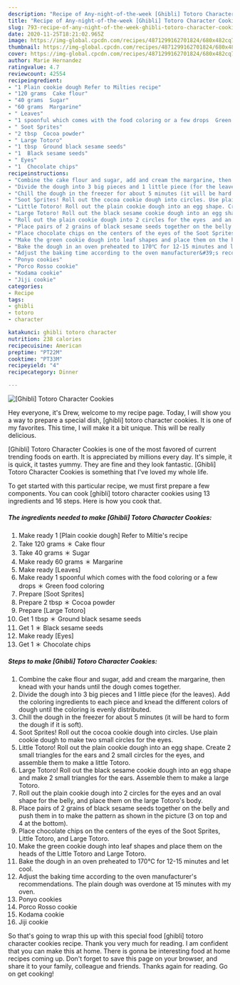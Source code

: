 ```yaml
---
description: "Recipe of Any-night-of-the-week [Ghibli] Totoro Character Cookies"
title: "Recipe of Any-night-of-the-week [Ghibli] Totoro Character Cookies"
slug: 793-recipe-of-any-night-of-the-week-ghibli-totoro-character-cookies
date: 2020-11-25T18:21:02.965Z
image: https://img-global.cpcdn.com/recipes/4871299162701824/680x482cq70/ghibli-totoro-character-cookies-recipe-main-photo.jpg
thumbnail: https://img-global.cpcdn.com/recipes/4871299162701824/680x482cq70/ghibli-totoro-character-cookies-recipe-main-photo.jpg
cover: https://img-global.cpcdn.com/recipes/4871299162701824/680x482cq70/ghibli-totoro-character-cookies-recipe-main-photo.jpg
author: Marie Hernandez
ratingvalue: 4.7
reviewcount: 42554
recipeingredient:
- "1 Plain cookie dough Refer to Milties recipe"
- "120 grams  Cake flour"
- "40 grams  Sugar"
- "60 grams  Margarine"
- " Leaves"
- "1 spoonful which comes with the food coloring or a few drops  Green food coloring"
- " Soot Sprites"
- "2 tbsp  Cocoa powder"
- " Large Totoro"
- "1 tbsp  Ground black sesame seeds"
- "1  Black sesame seeds"
- " Eyes"
- "1  Chocolate chips"
recipeinstructions:
- "Combine the cake flour and sugar, add and cream the margarine, then knead with your hands until the dough comes together."
- "Divide the dough into 3 big pieces and 1 little piece (for the leaves).  Add the coloring ingredients to each piece and knead the different colors of dough until the coloring is evenly distributed."
- "Chill the dough in the freezer for about 5 minutes (it will be hard to form the dough if it is soft)."
- "Soot Sprites! Roll out the cocoa cookie dough into circles. Use plain cookie dough to make two small circles for the eyes."
- "Little Totoro! Roll out the plain cookie dough into an egg shape. Create 2 small triangles for the ears and 2 small circles for the eyes, and assemble them to make a little Totoro."
- "Large Totoro! Roll out the black sesame cookie dough into an egg shape and make 2 small triangles for the ears. Assemble them to make a large Totoro."
- "Roll out the plain cookie dough into 2 circles for the eyes  and an oval shape for the belly, and place them on the large Totoro&#39;s body."
- "Place pairs of 2 grains of black sesame seeds together on the belly and push them in to make the pattern as shown in the picture (3 on top and 4 at the bottom)."
- "Place chocolate chips on the centers of the eyes of the Soot Sprites, Little Totoro, and Large Totoro."
- "Make the green cookie dough into leaf shapes and place them on the heads of the Little Totoro and Large Totoro."
- "Bake the dough in an oven preheated to 170℃ for 12-15 minutes and let cool."
- "Adjust the baking time according to the oven manufacturer&#39;s recommendations. The plain dough was overdone at 15 minutes with my oven."
- "Ponyo cookies"
- "Porco Rosso cookie"
- "Kodama cookie"
- "Jiji cookie"
categories:
- Recipe
tags:
- ghibli
- totoro
- character

katakunci: ghibli totoro character 
nutrition: 238 calories
recipecuisine: American
preptime: "PT22M"
cooktime: "PT33M"
recipeyield: "4"
recipecategory: Dinner

---
```



![[Ghibli] Totoro Character Cookies](https://img-global.cpcdn.com/recipes/4871299162701824/680x482cq70/ghibli-totoro-character-cookies-recipe-main-photo.jpg)

Hey everyone, it's Drew, welcome to my recipe page. Today, I will show you a way to prepare a special dish, [ghibli] totoro character cookies. It is one of my favorites. This time, I will make it a bit unique. This will be really delicious.

[Ghibli] Totoro Character Cookies is one of the most favored of current trending foods on earth. It is appreciated by millions every day. It's simple, it is quick, it tastes yummy. They are fine and they look fantastic. [Ghibli] Totoro Character Cookies is something that I've loved my whole life.




To get started with this particular recipe, we must first prepare a few components. You can cook [ghibli] totoro character cookies using 13 ingredients and 16 steps. Here is how you cook that.

<!--inarticleads1-->

##### The ingredients needed to make [Ghibli] Totoro Character Cookies:

1. Make ready 1 [Plain cookie dough] Refer to Miltie&#39;s recipe
1. Take 120 grams ＊ Cake flour
1. Take 40 grams ＊ Sugar
1. Make ready 60 grams ＊ Margarine
1. Make ready  [Leaves]
1. Make ready 1 spoonful which comes with the food coloring or a few drops ＊ Green food coloring
1. Prepare  [Soot Sprites]
1. Prepare 2 tbsp ＊ Cocoa powder
1. Prepare  [Large Totoro]
1. Get 1 tbsp ＊ Ground black sesame seeds
1. Get 1 ＊ Black sesame seeds
1. Make ready  [Eyes]
1. Get 1 ＊ Chocolate chips




<!--inarticleads2-->

##### Steps to make [Ghibli] Totoro Character Cookies:

1. Combine the cake flour and sugar, add and cream the margarine, then knead with your hands until the dough comes together.
1. Divide the dough into 3 big pieces and 1 little piece (for the leaves).  Add the coloring ingredients to each piece and knead the different colors of dough until the coloring is evenly distributed.
1. Chill the dough in the freezer for about 5 minutes (it will be hard to form the dough if it is soft).
1. Soot Sprites! Roll out the cocoa cookie dough into circles. Use plain cookie dough to make two small circles for the eyes.
1. Little Totoro! Roll out the plain cookie dough into an egg shape. Create 2 small triangles for the ears and 2 small circles for the eyes, and assemble them to make a little Totoro.
1. Large Totoro! Roll out the black sesame cookie dough into an egg shape and make 2 small triangles for the ears. Assemble them to make a large Totoro.
1. Roll out the plain cookie dough into 2 circles for the eyes  and an oval shape for the belly, and place them on the large Totoro&#39;s body.
1. Place pairs of 2 grains of black sesame seeds together on the belly and push them in to make the pattern as shown in the picture (3 on top and 4 at the bottom).
1. Place chocolate chips on the centers of the eyes of the Soot Sprites, Little Totoro, and Large Totoro.
1. Make the green cookie dough into leaf shapes and place them on the heads of the Little Totoro and Large Totoro.
1. Bake the dough in an oven preheated to 170℃ for 12-15 minutes and let cool.
1. Adjust the baking time according to the oven manufacturer&#39;s recommendations. The plain dough was overdone at 15 minutes with my oven.
1. Ponyo cookies
1. Porco Rosso cookie
1. Kodama cookie
1. Jiji cookie




So that's going to wrap this up with this special food [ghibli] totoro character cookies recipe. Thank you very much for reading. I am confident that you can make this at home. There is gonna be interesting food at home recipes coming up. Don't forget to save this page on your browser, and share it to your family, colleague and friends. Thanks again for reading. Go on get cooking!
